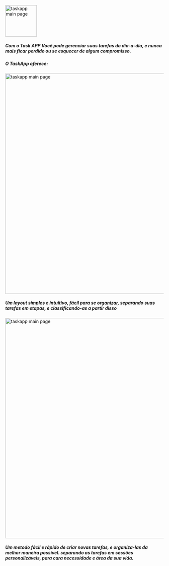 <div style={text-align: center}>
    <img width="100px" src="https://user-images.githubusercontent.com/80718197/194120243-438e776d-21f2-4749-a481-c1bd9f96888d.png" alt="taskapp main page">
    <div>
        <h5>Com o Task APP Você pode gerenciar suas tarefas do dia-a-dia, e nunca mais ficar perdido ou se esquecer de algum compromisso.</h5>
        <h5>O TaskApp oferece: </h5>
    </div>
        <img width="700px" src="https://user-images.githubusercontent.com/80718197/194119979-6462ec61-21a3-49be-81fa-7fbbd557b433.PNG" alt="taskapp main page">
    <div>
        <h5 class="my-4">Um layout simples e intuitivo, fácil para se organizar, separando suas tarefas em etapas, e classificando-as a partir disso</h5>
    </div>
        <img class="shadow" width="700px" src="https://user-images.githubusercontent.com/80718197/194119973-72604d17-f127-432d-82ec-5f3db24e4d17.PNG" alt="taskapp main page">
    <div>
        <h5 class="my-4">Um metodo fácil e rápido de criar novas tarefas, e organiza-las da melhor maneira possivel. separando as tarefas em sessões personalizáveis, para cara necessidade e área da sua vida.</h5>
    </div>
</div>

